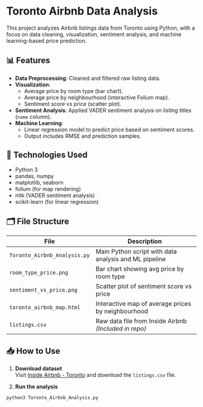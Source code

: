 # Toronto Airbnb Data Analysis

This project analyzes Airbnb listings data from Toronto using Python, with a focus on data cleaning, visualization, sentiment analysis, and machine learning-based price prediction.

## 📊 Features

- **Data Preprocessing**: Cleaned and filtered raw listing data.
- **Visualization**:
  - Average price by room type (bar chart).
  - Average price by neighbourhood (interactive Folium map).
  - Sentiment score vs price (scatter plot).
- **Sentiment Analysis**: Applied VADER sentiment analysis on listing titles (`name` column).
- **Machine Learning**:
  - Linear regression model to predict price based on sentiment scores.
  - Output includes RMSE and prediction samples.

## 🧰 Technologies Used

- Python 3
- pandas, numpy
- matplotlib, seaborn
- folium (for map rendering)
- nltk (VADER sentiment analysis)
- scikit-learn (for linear regression)

## 🗂️ File Structure

| File | Description |
|------|-------------|
| `Toronto_Airbnb_Analysis.py` | Main Python script with data analysis and ML pipeline |
| `room_type_price.png` | Bar chart showing avg price by room type |
| `sentiment_vs_price.png` | Scatter plot of sentiment score vs price |
| `toronto_airbnb_map.html` | Interactive map of average prices by neighbourhood |
| `listings.csv` | Raw data file from Inside Airbnb *(Included in repo)* |

## 📥 How to Use

1. **Download dataset**  
   Visit [Inside Airbnb - Toronto](http://insideairbnb.com/get-the-data.html) and download the `listings.csv` file.

2. **Run the analysis**

```bash
python3 Toronto_Airbnb_Analysis.py
